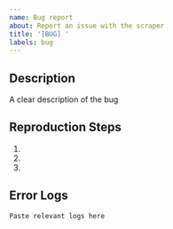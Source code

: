 ```yaml
---
name: Bug report
about: Report an issue with the scraper
title: '[BUG] '
labels: bug
---
```


## Description
A clear description of the bug

## Reproduction Steps
1. 
2. 
3. 

## Error Logs
```log
Paste relevant logs here

